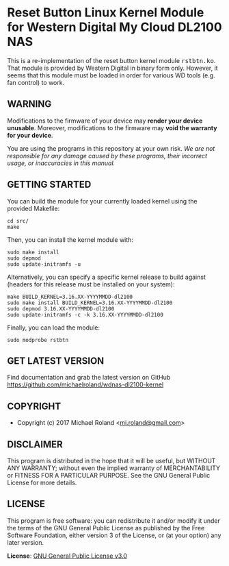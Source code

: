 # Reset Button Linux Kernel Module for Western Digital My Cloud DL2100 NAS

This is a re-implementation of the reset button kernel module <samp>rstbtn.ko</samp>.
That module is provided by Western Digital in binary form only. However, it seems
that this module must be loaded in order for various WD tools (e.g. fan control)
to work.


## WARNING

Modifications to the firmware of your device may **render your device unusable**.
Moreover, modifications to the firmware may **void the warranty for your device**.

You are using the programs in this repository at your own risk. *We are not
responsible for any damage caused by these programs, their incorrect usage, or
inaccuracies in this manual.*


## GETTING STARTED

You can build the module for your currently loaded kernel using the provided
Makefile:

    cd src/
    make

Then, you can install the kernel module with:

    sudo make install
    sudo depmod
    sudo update-initramfs -u

Alternatively, you can specify a specific kernel release to build against
(headers for this release must be installed on your system):

    make BUILD_KERNEL=3.16.XX-YYYYMMDD-dl2100
    sudo make install BUILD_KERNEL=3.16.XX-YYYYMMDD-dl2100
    sudo depmod 3.16.XX-YYYYMMDD-dl2100
    sudo update-initramfs -c -k 3.16.XX-YYYYMMDD-dl2100

Finally, you can load the module:

    sudo modprobe rstbtn


## GET LATEST VERSION

Find documentation and grab the latest version on GitHub
<https://github.com/michaelroland/wdnas-dl2100-kernel>


## COPYRIGHT

- Copyright (c) 2017 Michael Roland <<mi.roland@gmail.com>>


## DISCLAIMER

This program is distributed in the hope that it will be useful,
but WITHOUT ANY WARRANTY; without even the implied warranty of
MERCHANTABILITY or FITNESS FOR A PARTICULAR PURPOSE.  See the
GNU General Public License for more details.


## LICENSE

This program is free software: you can redistribute it and/or modify
it under the terms of the GNU General Public License as published by
the Free Software Foundation, either version 3 of the License, or
(at your option) any later version.

**License**: [GNU General Public License v3.0](https://www.gnu.org/licenses/gpl-3.0.txt)

